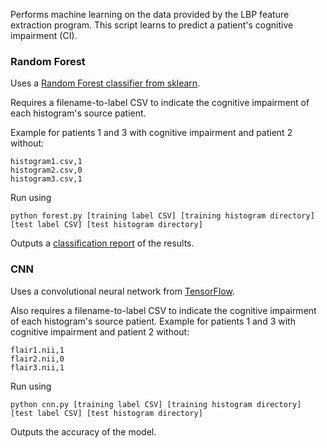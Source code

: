 Performs machine learning on the data provided by the LBP feature extraction program.
This script learns to predict a patient's cognitive impairment (CI).

### Random Forest
Uses a [Random Forest classifier from sklearn](http://scikit-learn.org/stable/modules/generated/sklearn.ensemble.RandomForestClassifier.html).

Requires a filename-to-label CSV to indicate the cognitive impairment of each histogram's source patient.

Example for patients 1 and 3 with cognitive impairment and patient 2 without:
```
histogram1.csv,1
histogram2.csv,0
histogram3.csv,1
``` 

Run using

`python forest.py [training label CSV] [training histogram directory] [test label CSV] [test histogram directory]`

Outputs a [classification report](http://scikit-learn.org/stable/modules/generated/sklearn.metrics.classification_report.html)
of the results.

### CNN
Uses a convolutional neural network from [TensorFlow](https://www.tensorflow.org/).

Also requires a filename-to-label CSV to indicate the cognitive impairment of each histogram's source patient.
Example for patients 1 and 3 with cognitive impairment and patient 2 without:
```
flair1.nii,1
flair2.nii,0
flair3.nii,1
``` 

Run using

`python cnn.py [training label CSV] [training histogram directory] [test label CSV] [test histogram directory]`

Outputs the accuracy of the model.
